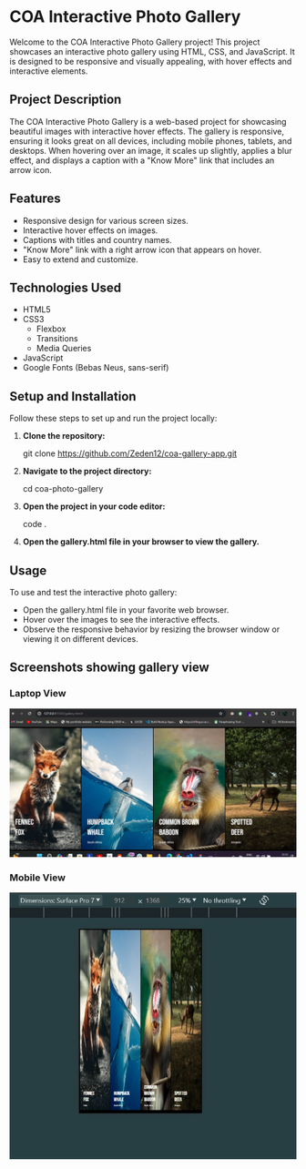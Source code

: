 # COA Interactive Photo Gallery

Welcome to the COA Interactive Photo Gallery project! This project showcases an interactive photo gallery using HTML, CSS, and JavaScript. It is designed to be responsive and visually appealing, with hover effects and interactive elements.

## Project Description

The COA Interactive Photo Gallery is a web-based project for showcasing beautiful images with interactive hover effects. The gallery is responsive, ensuring it looks great on all devices, including mobile phones, tablets, and desktops. When hovering over an image, it scales up slightly, applies a blur effect, and displays a caption with a "Know More" link that includes an arrow icon.

## Features

- Responsive design for various screen sizes.
- Interactive hover effects on images.
- Captions with titles and country names.
- "Know More" link with a right arrow icon that appears on hover.
- Easy to extend and customize.

## Technologies Used

- HTML5
- CSS3
  - Flexbox
  - Transitions
  - Media Queries
- JavaScript
- Google Fonts (Bebas Neus, sans-serif)

## Setup and Installation

Follow these steps to set up and run the project locally:

1. **Clone the repository:**

   git clone https://github.com/Zeden12/coa-gallery-app.git

2. **Navigate to the project directory:**

   cd coa-photo-gallery

3. **Open the project in your code editor:**

   code .

4. **Open the gallery.html file in your browser to view the gallery.**
   
## Usage

To use and test the interactive photo gallery:

- Open the gallery.html file in your favorite web browser.
- Hover over the images to see the interactive effects.
- Observe the responsive behavior by resizing the browser window or viewing it on different devices.

## Screenshots showing gallery view

### Laptop View
![Laptop View](./assets/laptop%20view.jpg)

### Mobile View
![Mobile View](./assets/mobile%20view.jpg)
